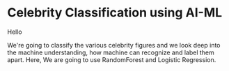 # Celebrity Classification using AI-ML
Hello 

We're going to classify the various celebrity figures and we look deep into the machine understanding, how machine can recognize and label them apart.
Here,
We are going to use RandomForest and Logistic Regression.

